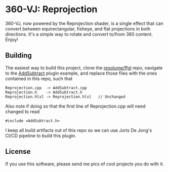 # 360-VJ: Reprojection

360-VJ, now powered by the Reprojection shader, is a single effect that can convert between equirectangular, fisheye, and flat projections in both directions. It's a simple way to rotate and convert to/from 360 content. Enjoy!


## Building

The easiest way to build this project, clone the [resolume/ffgl](https://github.com/resolume/ffgl) repo, navigate to the [AddSubtract](https://github.com/resolume/ffgl/tree/master/source/plugins/AddSubtract) plugin example, and replace those files with the ones contained in this repo, such that

```
Reprojection.cpp  -> AddSubtract.cpp
Reprojection.h    -> AddSubtract.h
Reprojection.hlsl -> Reprojection.hlsl   // Unchanged
```


Also note if doing so that the first line of Reprojection.cpp will need changed to read

```
#include <AddSubtract.h>
```

I keep all build artifacts out of this repo so we can use Joris De Jong's CI/CD pipeline to build this plugin.


## License

If you use this software, please send me pics of cool projects you do with it.
